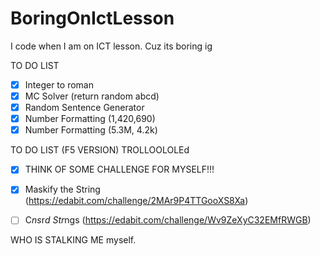 # BoringOnIctLesson
I code when I am on ICT lesson.
Cuz its boring ig

TO DO LIST
- [x] Integer to roman
- [x] MC Solver (return random abcd)
- [x] Random Sentence Generator
- [x] Number Formatting (1,420,690)
- [x] Number Formatting (5.3M, 4.2k)

TO DO LIST (F5 VERSION) TROLLOOLOLEd
- [x] THINK OF SOME CHALLENGE FOR MYSELF!!! 
- [x] Maskify the String (https://edabit.com/challenge/2MAr9P4TTGooXS8Xa)
- [ ] C*ns*r*d Str*ngs (https://edabit.com/challenge/Wv9ZeXyC32EMfRWGB)


WHO IS STALKING ME
myself.
